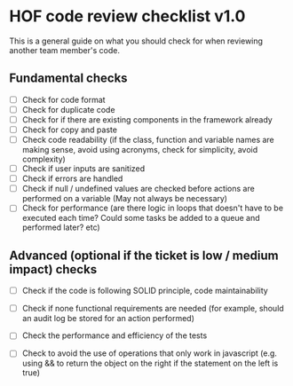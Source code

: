 # HOF code review checklist v1.0

This is a general guide on what you should check for when reviewing another team member's code.
 
## Fundamental checks
- [ ] Check for code format
- [ ] Check for duplicate code
- [ ] Check for if there are existing components in the framework already
- [ ] Check for copy and paste
- [ ] Check code readability (if the class, function and variable names are making sense, avoid using acronyms, check for simplicity, avoid complexity)
- [ ] Check if user inputs are sanitized
- [ ] Check if errors are handled
- [ ] Check if null / undefined values are checked before actions are performed on a variable (May not always be necessary)
- [ ] Check for performance (are there logic in loops that doesn't have to be executed each time? Could some tasks be added to a queue and performed later? etc)

## Advanced (optional if the ticket is low / medium impact) checks
- [ ] Check if the code is following SOLID principle, code maintainability 
- [ ] Check if none functional requirements are needed (for example, should an audit log be stored for an action performed)
- [ ] Check the performance and efficiency of the tests
- [ ] Check to avoid the use of operations that only work in javascript (e.g. using && to return the object on the right if the statement on the left is true)


